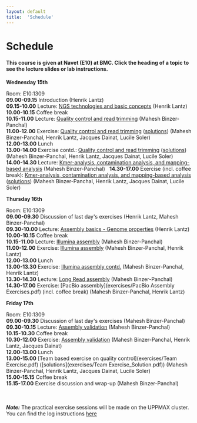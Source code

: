 ```yaml
---
layout: default
title:  'Schedule'
---
```


# Schedule

#### This course is given at Navet (E10) at BMC. Click the heading of a topic to see the lecture slides or lab instructions.

**Wednesday 15th**

Room: E10:1309  
**09.00-09.15** Introduction (Henrik Lantz)  
**09.15-10.00** Lecture: [NGS technologies and basic concepts](files/Sequence_technologies_2016.ppt) (Henrik Lantz)  
**10.00-10.15** Coffee break  
**10.15-11.00** Lecture: [Quality control and read trimming](files/Sequence_Quality_Assessment.pdf) (Mahesh Binzer-Panchal)  
**11.00-12.00** Exercise: [Quality control and read trimming](exercises/Sequence_Data_Quality_Assessment_Exercises.pdf) ([solutions](exercises/Sequence_Data_Quality_Assessment_Exercises_and_Solutions.pdf)) (Mahesh Binzer-Panchal, Henrik Lantz, Jacques Dainat, Lucile Soler)  
**12.00-13.00** Lunch  
**13.00-14.00** Exercise contd.: [Quality control and read trimming](exercises/Sequence_Data_Quality_Assessment_Exercises.pdf) ([solutions](exercises/Sequence_Data_Quality_Assessment_Exercises_and_Solutions.pdf)) (Mahesh Binzer-Panchal, Henrik Lantz, Jacques Dainat, Lucile Soler)  
**14.00-14.30** Lecture: [Kmer-analysis, contamination analysis, and mapping-based analysis](files/KmerAnalysisContaminationMapping.pdf) (Mahesh Binzer-Panchal)  
**14.30-17.00** Exercise (incl. coffee break): [Kmer-analysis, contamination analysis, and mapping-based analysis](exercises/KmerAnalysisAndContamination_Exercises.pdf) ([solutions](exercises/KmerAnalysisAndContamination_ExercisesAndSolutions.pdf)) (Mahesh Binzer-Panchal, Henrik Lantz, Jacques Dainat, Lucile Soler)  

**Thursday 16th**

Room: E10:1309  
**09.00-09.30** Discussion of last day's exercises (Henrik Lantz, Mahesh Binzer-Panchal)  
**09.30-10.00** Lecture: [Assembly basics - Genome properties](files/Genome_properties_2016.ppt) (Henrik Lantz)  
**10.00-10.15** Coffee break  
**10.15-11.00** Lecture: [Illumina assembly](files/2016-11-15_Illumina_assembly_45_min.pdf) (Mahesh Binzer-Panchal)  
**11.00-12.00** Exercise: [Illumina assembly](exercises/illumina_assembly) (Mahesh Binzer-Panchal, Henrik Lantz)  
**12.00-13.00** Lunch  
**13.00-13.30** Exercise: [Illumina assembly contd.](exercises/illumina_assembly) (Mahesh Binzer-Panchal, Henrik Lantz)  
**13.30-14.30** Lecture: [Long Read assembly](files/PacBio_Assembly.pdf) (Mahesh Binzer-Panchal)  
**14.30-17.00** Exercise: [PacBio assembly](exercises/PacBio Assembly Exercises.pdf) (incl. coffee break) (Mahesh Binzer-Panchal, Henrik Lantz)  

**Friday 17th**

Room: E10:1309  
**09.00-09.30** Discussion of last day's exercises (Mahesh Binzer-Panchal)  
**09.30-10.15** Lecture: [Assembly validation](files/Assembly_assessment.pdf) (Mahesh Binzer-Panchal)  
**10.15-10.30** Coffee break  
**10.30-12.00** Exercise: [Assembly validation](exercises/assembly_assessment) (Mahesh Binzer-Panchal, Henrik Lantz, Jacques Dainat)  
**12.00-13.00** Lunch  
**13.00-15.00** [Team based exercise on quality control](exercises/Team Exercise.pdf) ([solutions](exercises/Team Exercise_Solution.pdf)) (Mahesh Binzer-Panchal, Henrik Lantz, Jacques Dainat, Lucile Soler)  
**15.00-15.15** Coffee break  
**15.15-17.00** Exercise discussion and wrap-up (Mahesh Binzer-Panchal)  
<br/>
<br/>

***Note:***
The practical exercise sessions will be made on the UPPMAX cluster. You can find the log instructions [here](login_instructions)
